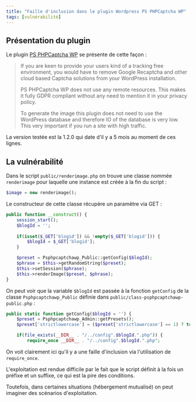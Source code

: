 ```yaml
---
title: "Faille d'inclusion dans le plugin Wordpress PS PHPCaptcha WP"
tags: [vulnérabilité]
---
```


## Présentation du plugin

Le plugin [PS PHPCaptcha WP](https://wordpress.org/plugins/ps-phpcaptcha/) se présente de cette façon :

> If you are keen to provide your users kind of a tracking free environment, you would have to remove
Google Recaptcha and other cloud based Captcha solutions from your WordPress installation.
>
> PS PHPCaptcha WP does not use any remote resources. This makes it fully GDPR compliant without any need to mention it
in your privacy policy.
>
> To generate the image this plugin does not need to use the WordPress database and therefore IO of the database is very low.
> This very important if you run a site with high traffic.

La version testée est la 1.2.0 qui date d'il y a 5 mois au moment de ces lignes.

## La vulnérabilité

Dans le script `public/renderimage.php` on trouve une classe nommée `renderimage` pour laquelle une instance est créée à la fin du script :

```php
$image = new renderimage();
```

Le constructeur de cette classe récupère un paramètre via GET :

```php
public function __construct() {
    session_start();                                                                                               
    $blogId = '';
    
    if(isset($_GET['blogid']) && !empty($_GET['blogid'])) {
        $blogId = $_GET['blogid'];
    }

    $preset = Psphpcaptchawp_Public::getConfig($blogId);
    $phrase = $this->getRandomString($preset);
    $this->setSession($phrase);
    $this->renderImage($preset, $phrase);
}
```

On peut voir que la variable `$blogId` est passée à la fonction `getConfig` de la classe `Psphpcaptchawp_Public` définie dans `public/class-psphpcaptchawp-public.php` :

```php
public static function getConfig($blogId = '') {
    $preset = Psphpcaptchawp_Admin::getPresets();                                                                  
    $preset['strictlowercase'] = ($preset['strictlowercase'] == 1) ? true:false;

    if(file_exists(__DIR__ . "/../config".$blogId.".php")) {
        require_once __DIR__ . "/../config".$blogId.".php";
```

On voit clairement ici qu'il y a une faille d'inclusion via l'utilisation de `require_once`.

L'exploitation est rendue difficile par le fait que le script définit à la fois un préfixe et un suffixe, ce qui est la pire des conditions.

Toutefois, dans certaines situations (hébergement mutualisé) on peut imaginer des scénarios d'exploitation.
